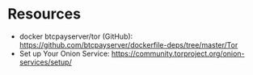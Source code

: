 
# Resources
- docker btcpayserver/tor (GitHub): https://github.com/btcpayserver/dockerfile-deps/tree/master/Tor
- Set up Your Onion Service: https://community.torproject.org/onion-services/setup/